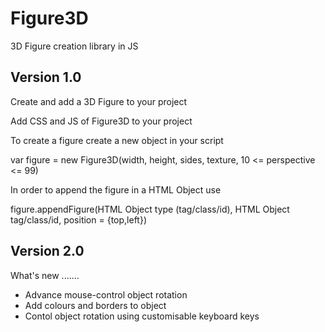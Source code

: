 # Figure3D
3D Figure creation library in JS 

## Version 1.0 ##

Create and add a 3D Figure to your project

Add CSS and JS of Figure3D to your project

  <link rel="stylesheet" href="/assests/css/Figure3D.css">
  <script src="/assests/js/Figure3D-2.js"></script>

To create a figure create a new object in your script 

  var figure = new Figure3D(width, height, sides, texture, 10 <= perspective <= 99)
  
In order to append the figure in a HTML Object use
  
  figure.appendFigure(HTML Object type (tag/class/id), HTML Object tag/class/id, position = {top,left})

## Version 2.0 ##

What's new .......

* Advance mouse-control object rotation
* Add colours and borders to object
* Contol object rotation using customisable keyboard keys

